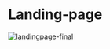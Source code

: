 # Landing-page

![landingpage-final](https://github.com/KallaguntaSP/landing-page/assets/143476575/cc3385e3-d863-42ac-bda8-7be46fef2e35)
